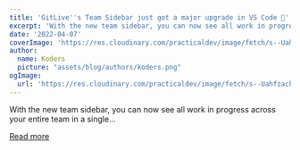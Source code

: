 ```yaml
---
title: 'GitLive''s Team Sidebar just got a major upgrade in VS Code 🙌'
excerpt: 'With the new team sidebar, you can now see all work in progress across your entire team in a single...'
date: '2022-04-07'
coverImage: 'https://res.cloudinary.com/practicaldev/image/fetch/s--Uahfzach--/c_imagga_scale,f_auto,fl_progressive,h_420,q_auto,w_1000/https://dev-to-uploads.s3.amazonaws.com/uploads/articles/mb1qez9cls8c8dslt6cx.png'
author:
  name: Koders
  picture: "assets/blog/authors/koders.png"
ogImage:
  url: 'https://res.cloudinary.com/practicaldev/image/fetch/s--Uahfzach--/c_imagga_scale,f_auto,fl_progressive,h_420,q_auto,w_1000/https://dev-to-uploads.s3.amazonaws.com/uploads/articles/mb1qez9cls8c8dslt6cx.png'
---
```


With the new team sidebar, you can now see all work in progress across your entire team in a single...

[Read more](https://dev.to/gitlive/gitlives-team-sidebar-just-got-a-major-upgrade-in-vs-code-2403)
